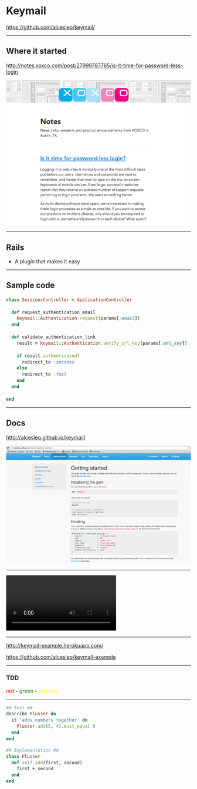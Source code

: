 # Keymail

<https://github.com/alcesleo/keymail/>

---

## Where it started

<http://notes.xoxco.com/post/27999787765/is-it-time-for-password-less-login>

![](resources/blogpost.png)

---

## Rails

- A plugin that makes it easy

---

## Sample code

```ruby
class SessionsController < ApplicationController

  def request_authentication_email
    Keymail::Authentication.request(params[:email])
  end

  def validate_authentication_link
    result = Keymail::Authentication.verify_url_key(params[:url_key])

    if result.authenticated?
      redirect_to :success
    else
      redirect_to :fail
    end
  end

end
```

---

## Docs

<http://alcesleo.github.io/keymail/>

![](resources/docs.png)

---

<video data-autoplay src="resources/demo.mov"></video>

---

<http://keymail-example.herokuapp.com/>

<https://github.com/alcesleo/keymail-example>

---

### TDD

<span style="color: red;">red</span> - <span style="color: green;">green</span> - <span style="color: yellow;">refactor</span>

---

```ruby
## Test ##
describe Plusser do
  it 'adds numbers together' do
    Plusser.add(5, 4).must_equal 9
  end
end
```
<!-- .element class="fragment"  -->

```ruby
## Implementation ##
class Plusser
  def self.add(first, second)
    first + second
  end
end
```
<!-- .element class="fragment"  -->
